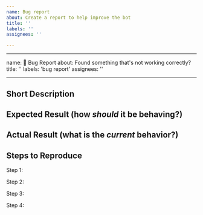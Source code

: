 ```yaml
---
name: Bug report
about: Create a report to help improve the bot
title: ''
labels: ''
assignees: ''

---
```


---
name: 🐞 Bug Report
about: Found something that's not working correctly?
title: ''
labels: 'bug report'
assignees: ''

---

## Short Description

## Expected Result (how *should* it be behaving?)

## Actual Result (what is the *current* behavior?)

## Steps to Reproduce

Step 1: 

Step 2: 

Step 3: 

Step 4:
